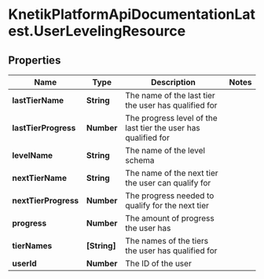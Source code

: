 # KnetikPlatformApiDocumentationLatest.UserLevelingResource

## Properties
Name | Type | Description | Notes
------------ | ------------- | ------------- | -------------
**lastTierName** | **String** | The name of the last tier the user has qualified for | 
**lastTierProgress** | **Number** | The progress level of the last tier the user has qualified for | 
**levelName** | **String** | The name of the level schema | 
**nextTierName** | **String** | The name of the next tier the user can qualify for | 
**nextTierProgress** | **Number** | The progress needed to qualify for the next tier | 
**progress** | **Number** | The amount of progress the user has | 
**tierNames** | **[String]** | The names of the tiers the user has qualified for | 
**userId** | **Number** | The ID of the user | 


